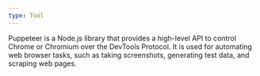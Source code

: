 ```yaml
---
type: Tool
---
```


Puppeteer is a Node.js library that provides a high-level API to control Chrome or Chromium over the DevTools Protocol. It is used for automating web browser tasks, such as taking screenshots, generating test data, and scraping web pages.
